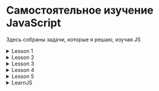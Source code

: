 Самостоятельное изучение JavaScript
====
Здесь собраны задачи, которые я решаю, изучая JS
<details>
<summary>Lesson 1</summary>

 1. Необходимо пользователя попросить ввести температуру в градусах Цельсия,
преобразовать введенное пользователем значение в соответствующую температуру
в градусах по Фаренгейту и вывести в alert сообщение с текстом:
"Цельсий: {C}, Фаренгейт: {F}"
Где вместо {C} и {F} должны быть подставлены соответствующие значения, которые
были получены ранее.
Формула перевода градусов Цельсия в градусы Фаренгейта:
градусы Фаренгейта = (9 / 5) * градусы Цельсия + 32

Уточнение: пользователь всегда вводит корректное число.

2. Необходимо создать переменную name, записать в эту переменную свое имя.
Необходимо также создать переменную admin и присвоить этой переменной значение
из переменной name.
Вывести значение переменной admin в консоль.

3. Вывод выражений в консоль. Над каждым выводом в консоль необходимо объяснить почему мы получаем такой
результат.
+ 10 + 10 + "10"
+ 10 + "10" + 10
+ 10 + 10 + +"10"
+ 10 / -""
+ 10 / +"2,5"

4. Необходимо от пользователя получить число и вывести разряды числа, а именно: количество сотен, десятков и единиц.
</details>
<details>
<summary>Lesson 2</summary>

1. Разбор различий префиксной и постфиксной формы инкремента

2. Комментарий кода внутри. Операции присваивания и матем. операции

3. Задача: 

    Необходимо попросить пользователя ввести два числа в переменные `a` и `b`.
    Необходимо вывести в консоль один результат из следующих проверок:
    1. Если оба числа в переменных `a` и `b` положительные, вывести разность
    чисел `a` и `b`, а именно, вычесть из переменной `a` значение переменной `b`.
    2. Если оба числа в переменных `a` и `b` отрицательные, вывести произведение
    чисел `a` и `b`.
    3. Если числа в переменных `a` и `b` разных знаков, вывести сумму чисел
    `a` и `b`.
    В остальных случаях программа не должна ничего выводить.

4. Необходимо реализовать четыре функции, каждая функция должна принимать по два
числа и выполнять одну из операций (каждая функция выполняет одну из них):

    1. Сложение
    2. Разность
    3. Умножение
    4. Деление

5. Создание простого калькулятора ("+", "-", "*", "/".) - функция mathoperation(arg1, arg2, operation)

6. Решение задачи:

    Необходимо реализовать функцию, которая будет принимать первым аргументом
    целое положительное число, в следующих трех аргументах функция принимает слова
    в разных склонениях.
    Функция должна возвращать одно из трех переданных в параметры слов подходящее
    под число, которое передано первым аргументом.

    Пример:
    console.log(declinationOfNumber(1, "яблоко", "яблока", "яблок")); // "яблоко"
    console.log(declinationOfNumber(2, "мяч", "мяча", "мячей")); // "мяча"
    console.log(declinationOfNumber(5, "стул", "стула", "стульев")); // "стульев"

    Функция должна работать с любым словом и любым целым положительным числом.
    Все аргументы, которые будут передаваться функции будут верны.

</details>

<details>
<summary>Lesson 3</summary>

1. Необходимо с помощью цикла for вывести следующие 11 строк в консоль:
0 – это ноль
1 – нечетное число
2 – четное число
3 – нечетное число
…
10 – четное число

2. Необходимо из объекта, который лежит в константе post вывести значения, к
которым приписан комментарий, в консоль.

3. Дан массив products, необходимо цену каждого продукта уменьшить на 15% используя
метод forEach.

4.
- Необходимо вывести в консоль массив продуктов в котором есть хоть одна
фотография используя метод filter. Исходные данные - массив products.
- Необходимо отсортировать массив products используя метод sort по цене,
начиная с самой маленькой, заканчивая самой большой ценой, после чего вывести
отсортированный массив в консоль.

5. Вывести с помощью цикла for числа от 0 до 9, НЕ используя тело цикла. То есть
выглядеть должно примерно так: for(…){/* здесь пусто */}

6. Вывести горку в консоль (используя цикл for), как показано на рисунке, только у вашей горки должно быть 20 рядов, а не 5:

```
x
xx
xxx
xxxx
xxxxx
```
</details>

<details>
<summary>Lesson 4</summary>

1. Необходимо данное задание выполнить в es5 стиле и в es6 стиле. Необходимо создать функцию-конструктор/класс для продукта. Названия: `ProductES5` для es5 стиля, `ProductES6` для es6 стиля. При создании объекта от функции-конструктора/класса необходимо передавать имя и цену товара, эта информация должна быть сохранена в объекте.
Также у объекта должна быть возможность выполнить метод `make25Discount`, данный метод должен уменьшать стоимость продукта на 25%. Необходимо продемонстрировать работу с объектом (в свободной форме).

2. Необходимо данное задание выполнить в es5 стиле и в es6 стиле. Необходимо создать функцию-конструктор/класс для поста в социальной сети. Названия: `PostES5` для es5 стиля и `PostES6` для es6 стиля.
Пост должен хранить:
    1. Автора поста (имени достаточно).
    2. Текст поста.
    3. Дату и время последнего изменения поста.
Данные автора поста и текст поста необходимо передавать при создании экземпляра объекта.

Каждому экземпляру объекта должен быть доступен метод `edit`, который будет менять текст поста.

Необходимо создать функцию-конструктор/класс для закрепленного поста в социальной сети.
Названия: `AttachedPostES5` для es5 стиля и `AttachedPostES6` для es6 стиля.
Закрепленный пост должен наследоваться от обычного поста. Данные автора поста и текст поста необходимо передавать при создании экземпляра объекта.
Закрепленный пост должен иметь свойство `highlighted`, в котором по умолчанию будет лежать значение false (это свойство будет обозначать, будет ли наш закрепленный пост подсвечен).
У экземпляров объекта закрепленного поста должен быть метод с названием `makeTextHighlighted`, который сделает так, чтобы наш пост стал подсвеченным (будет менять свойство `highlighted`).

3. Необходимо создать функцию getDigitsOfNumber, которая принимает целое
положительное число в диапазоне от 0 до 1000.
Функция должна вернуть обычный объект с тремя свойствами:
    1. units - содержит число, количество единиц в параметре функции.
    2. dozens - содержит число, количество десятков в параметре функции.
    3. hundreds - содержит число, количество сотен в параметре функции.

Если функции было передано не целое положительное число, либо число в ином
диапазоне, нежели задано в условии, функция должна вывести в консоль информацию
об ошибке и вернуть пустой объект.
Необходимо также прописать jsdoc для данной функции.
</details>

<details>
<summary>Lesson 5</summary>

- Введение в DOM: поиск, изменение, создание и удаление объектов.
- Обработчики событий

</details>
<details>
<summary>LearnJS</summary>

Объекты:

1. Напишите функцию isEmpty(obj), которая возвращает true, если у объекта нет свойств, иначе false.

2. У нас есть объект, в котором хранятся зарплаты нашей команды. Напишите код для суммирования всех зарплат и сохраните результат в переменной sum. Должно получиться 390.
Если объект salaries пуст, то результат должен быть 0.

3. Создайте функцию multiplyNumeric(obj), которая умножает все числовые свойства объекта obj на 2. Обратите внимание, что multiplyNumeric не нужно ничего возвращать. Следует напрямую изменять объект.
P.S. Используйте typeof для проверки, что значение свойства числовое.

4. Создание объекта

5. Копирование объектов.

В объектах данные хранятся по ссылке. Т.о. если 2 переменные хранят ссылку на 1 объект, при изменении одной переменной, значение другой переменной также будет изменено.

6. Сравнение объектов

Переменные равны только тогда, когда они ссылаются на один и тот же объект. Если создать отдельно 2 пустых объекта, то они не будут равны, так как занимают разные места в памяти.

7. cоздание простого калькулятора для чтения, суммы и умножения. Создать объект калькулятор с методами:
read() (читать) запрашивает два значения и сохраняет их как свойства объекта.
sum() (суммировать) возвращает сумму сохранённых значений.
mul() (умножить) перемножает сохранённые значения и возвращает результат.

8. У нас есть объект ladder (лестница), который позволяет подниматься и спускаться. Для того, чтобы получилось сделать цепь вызовов, а не просто последовательность, нужно в каждом методе возвращать this. (т.е. объект)

Работа с функциями:

4. Встроенный метод Math.random() возвращает случайное число от 0 (включительно) до 1 (но не включая 1).
Напишите функцию random(min, max), которая генерирует случайное число с плавающей точкой от min до max (но не включая max).
Напишите функцию randomInteger(min, max), которая генерирует случайное целое (integer) число от min до max (включительно). Любое число из интервала min..max должно появляться с одинаковой вероятностью.

5. Напишите функцию ucFirst(str), возвращающую строку str с заглавным первым символом.

6. Напишите функцию checkSpam(str), возвращающую true, если str содержит 'viagra' или 'XXX', а иначе false.
Функция должна быть нечувствительна к регистру.

7. Создайте функцию truncate(str, maxlength), которая проверяет длину строки str и, если она превосходит maxlength, заменяет конец str на "…", так, чтобы её длина стала равна maxlength. Результатом функции должна быть та же строка, если усечение не требуется, либо, если необходимо, усечённая строка.

Папка Arrays:

__arrOperations:__

Создайте массив styles с элементами «Джаз» и «Блюз».
Добавьте «Рок-н-ролл» в конец.
Замените значение в середине на «Классика». Ваш код для поиска значения в середине должен работать для массивов с любой длиной.
Удалите первый элемент массива и покажите его.
Вставьте Рэп и Регги в начало массива.

__sumInput:__

Напишите функцию sumInput(), которая:

Просит пользователя ввести значения, используя prompt и сохраняет их в массив.
Заканчивает запрашивать значения, когда пользователь введёт не числовое значение, пустую строку или нажмёт «Отмена».
Подсчитывает и возвращает сумму элементов массива.
P.S. Ноль 0 – считается числом, не останавливайте ввод значений при вводе «0».

__subMax:__

На входе массив чисел, например: arr = [1, -2, 3, 4, -9, 6].
Задача: найти непрерывный подмассив в arr, сумма элементов в котором максимальна.
Функция getMaxSubSum(arr) должна возвращать эту сумму.
Если все элементы отрицательные – ничего не берём(подмассив пустой) и сумма равна «0»



</details>